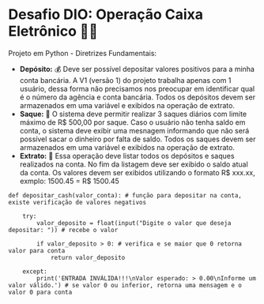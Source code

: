# Desafio DIO: Operação Caixa Eletrônico :woman_technologist:

Projeto em Python - Diretrizes Fundamentais:

*	**Depósito:** :moneybag: Deve ser possível depositar valores positivos para a minha conta bancária. A V1 (versão 1) do projeto trabalha apenas com 1 usuário, dessa forma não precisamos nos preocupar em identificar qual é o número da agência e conta bancária. Todos os depósitos devem ser armazenados em uma variável e exibidos na operação de extrato.
*	**Saque:** :money_with_wings: O sistema deve permitir realizar 3 saques diários com limite máximo de R$ 500,00 por saque. Caso o usuário não tenha saldo em conta, o sistema deve exibir uma mesnagem informando que não será possível sacar o dinheiro por falta de saldo. Todos os saques devem ser armazenados em uma variável e exibidos na operação de extrato.
*	**Extrato:** :memo: Essa operação deve listar todos os depósitos e saques realizados na conta. No fim da listagem deve ser exibido o saldo atual da conta. Os valores devem ser exibidos utilizando o formato R$ xxx.xx, exmplo: 1500.45 = R$ 1500.45


```
def depositar_cash(valor_conta): # função para depositar na conta, existe verificação de valores negativos
    
    try:
        valor_deposito = float(input("Digite o valor que deseja depositar: ")) # recebe o valor

        if valor_deposito > 0: # verifica e se maior que 0 retorna valor para conta
            return valor_deposito
    
    except:
        print('ENTRADA INVÁLIDA!!!\nValor esperado: > 0.00\nInforme um valor válido.') # se valor 0 ou inferior, retorna uma mensagem e o valor 0 para conta
```